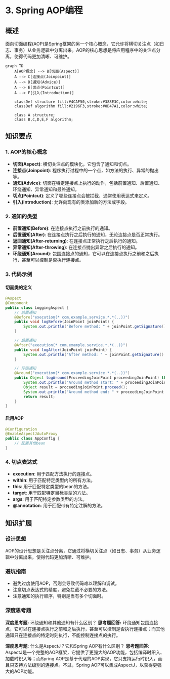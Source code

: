 # 3. Spring AOP编程

## 概述
面向切面编程(AOP)是Spring框架的另一个核心概念，它允许将横切关注点（如日志、事务）从业务逻辑中分离出来。AOP的核心思想是将应用程序中的关注点分离，使得代码更加清晰、可维护。

```mermaid
graph TD
    A[AOP概念] --> B[切面(Aspect)]
    A --> C[连接点(Joinpoint)]
    A --> D[通知(Advice)]
    A --> E[切点(Pointcut)]
    A --> F[引入(Introduction)]

    classDef structure fill:#4CAF50,stroke:#388E3C,color:white;
    classDef algorithm fill:#2196F3,stroke:#0D47A1,color:white;

    class A structure;
    class B,C,D,E,F algorithm;
```

## 知识要点
### 1. AOP的核心概念
- **切面(Aspect)**: 横切关注点的模块化，它包含了通知和切点。
- **连接点(Joinpoint)**: 程序执行过程中的一个点，如方法的执行、异常的抛出等。
- **通知(Advice)**: 切面在特定连接点上执行的动作，包括前置通知、后置通知、环绕通知、异常通知和最终通知。
- **切点(Pointcut)**: 定义了哪些连接点会被拦截，通常使用表达式来定义。
- **引入(Introduction)**: 允许向现有的类添加新的方法或字段。

### 2. 通知的类型
- **前置通知(Before)**: 在连接点执行之前执行的通知。
- **后置通知(After)**: 在连接点执行之后执行的通知，无论连接点是否正常执行。
- **返回通知(After-returning)**: 在连接点正常执行之后执行的通知。
- **异常通知(After-throwing)**: 在连接点抛出异常之后执行的通知。
- **环绕通知(Around)**: 包围连接点的通知，它可以在连接点执行之前和之后执行，甚至可以控制是否执行连接点。

### 3. 代码示例
#### 切面类的定义
```java
@Aspect
@Component
public class LoggingAspect {
    // 前置通知
    @Before("execution(* com.example.service.*.*(..))")
    public void logBefore(JoinPoint joinPoint) {
        System.out.println("Before method: " + joinPoint.getSignature().getName());
    }

    // 后置通知
    @After("execution(* com.example.service.*.*(..))")
    public void logAfter(JoinPoint joinPoint) {
        System.out.println("After method: " + joinPoint.getSignature().getName());
    }

    // 环绕通知
    @Around("execution(* com.example.service.*.*(..))")
    public Object logAround(ProceedingJoinPoint proceedingJoinPoint) throws Throwable {
        System.out.println("Around method start: " + proceedingJoinPoint.getSignature().getName());
        Object result = proceedingJoinPoint.proceed();
        System.out.println("Around method end: " + proceedingJoinPoint.getSignature().getName());
        return result;
    }
}
```

#### 启用AOP
```java
@Configuration
@EnableAspectJAutoProxy
public class AppConfig {
    // 配置其他bean
}
```

### 4. 切点表达式
- **execution**: 用于匹配方法执行的连接点。
- **within**: 用于匹配特定类型内的所有方法。
- **this**: 用于匹配特定类型的bean的方法。
- **target**: 用于匹配特定目标类型的方法。
- **args**: 用于匹配特定参数类型的方法。
- **@annotation**: 用于匹配带有特定注解的方法。

## 知识扩展
### 设计思想
AOP的设计思想是关注点分离，它通过将横切关注点（如日志、事务）从业务逻辑中分离出来，使得代码更加清晰、可维护。

### 避坑指南
- 避免过度使用AOP，否则会导致代码难以理解和调试。
- 注意切点表达式的精度，避免拦截不必要的方法。
- 注意通知的执行顺序，特别是当有多个切面时。

### 深度思考题
**深度思考题:** 环绕通知和其他通知有什么区别？
**思考题回答:** 环绕通知包围连接点，它可以在连接点执行之前和之后执行，甚至可以控制是否执行连接点；而其他通知只在连接点的特定时刻执行，不能控制连接点的执行。

**深度思考题:** 什么是AspectJ？它和Spring AOP有什么区别？
**思考题回答:** AspectJ是一个完整的AOP框架，它提供了更强大的AOP功能，包括编译时织入、加载时织入等；而Spring AOP是基于代理的AOP实现，它只支持运行时织入，而且只支持方法级别的连接点。不过，Spring AOP可以集成AspectJ，以获得更强大的AOP功能。